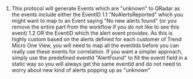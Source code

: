 1. This protocol will generate Events which are "unknown" to QRadar as the events include either the EventID 
1.1 "NoAlertsReported" which you might want to map to an Event saying "No new alerts found" (or you remove the entire part from the workflow if you do not like to see this event)
1.2 OR the EventID which the alert event provides. As this is highly custom based on the alerts defined for each customer of Trend Micro One View, you will need to map all the eventIds before you can really use these events for correlation. If you want a simpler approach, simply use the predefined eventId "AlertFound" to fill the eventI field in a static way so you will always get the same eventId and do not need to worry about new kind of alerts popping up as "unknown"

